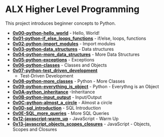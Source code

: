 # ALX Higher Level Programming

This project introduces beginner concepts to Python.

* **[0x00-python-hello_world](./0x00-python-hello_world)** - Hello, World!
* **[0x01-python-if_else_loops_functions](./0x01-python-if_else_loops_functions)** - if/else, loops, functions
* **[0x02-python-import_modules](./0x02-python-import_modules)** - Import modules
* **[0x03-python-data_structures](./0x03-python-data_structures)** - Data structures
* **[0x04-python-more_data_structures](./0x04-python-more_data_structures)** - More Data Structures
* **[0x05-python-exceptions](./0x05-python-exceptions/)** - Exceptions
* **[0x06-python-classes](./0x06-python-classes)** - Classes and Objects
* **[0x07-python-test_driven_development](./0x07-python-test_driven_development)**
  - Test-Driven Development
* **[0x08-python-more_classes](./0x08-python-more_classes/)** - Python - More Classes
* **[0x09-python-everything_is_object](./0x09-python-everything_is_object/)** - Python - Everythng is an Object
* **[0x0A-python_inheritance](./0x0A-python_inheritance)** -Inheritance
* **[0x0B-python-input_output](./0x0B-python-input_output/)** - Input/Output
* **[0x0C-python-almost_a_circle](./0x0C-python-almost_a_circle)** - Almost a circle
* **[0x0D-sql_introduction](./0x0D-SQL_introduction)** - SQL Introduction
* **[0x0E-SQL_more_queries](./0x0E-SQL_more_queries)** - More SQL Queries
* **[0x12-javascript-warm_up](./0x12-javascript-warm_up/)** - JavaScript - Warm Up
* **[0x13-javascript_objects_scopes_closures](./0x13-javascript_objects_scopes_closures)** - JavaScript - Objects, Scopes and Closures